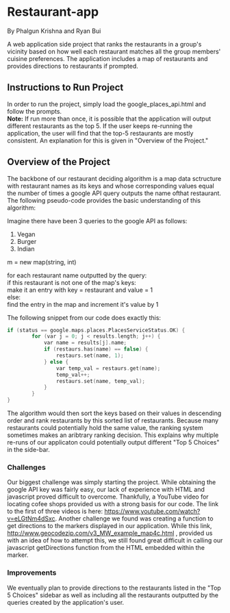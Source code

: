 # Restaurant-app

By Phalgun Krishna and Ryan Bui

A web application side project that ranks the restaurants in a group's vicinity based on how well each restaurant matches all the group members' cuisine preferences. The application includes a map of restaurants and provides directions to restaurants if prompted.

## Instructions to Run Project
In order to run the project, simply load the google_places_api.html and follow the prompts.  
**Note:** If run more than once, it is possible that the application will output different restaurants as the top 5. If the user keeps re-running the application, the user will find that the top-5 restaurants are mostly consistent. An explanation for this is given in "Overview of the Project."

## Overview of the Project
The backbone of our restaurant deciding algorithm is a map data sctructure with restaurant names as its keys and whose corresponding values equal the number of times a google API query outputs the name ofthat restaurant. The following pseudo-code provides the basic understanding of this algorithm:

Imagine there have been 3 queries to the google API as follows:
1. Vegan
2. Burger
3. Indian

m = new map(string, int)

for each restaurant name outputted by the query:  
	if this restaurant is not one of the map's keys:  
		 make it an entry with key = restaurant and value = 1  
	else:  
		find the entry in the map and increment it's value by 1  

The following snippet from our code does exactly this:

```c
if (status == google.maps.places.PlacesServiceStatus.OK) {
		for (var j = 0; j < results.length; j++) {
			var name = results[j].name;
			if (restaurs.has(name) == false) {
				restaurs.set(name, 1);
			} else {
				var temp_val = restaurs.get(name);
				temp_val++;
				restaurs.set(name, temp_val);
			}
		}
}
```
The algorithm would then sort the keys based on their values in descending order and rank restaurants by this sorted list of restaurants. Because many restaurants could potentially hold the same value, the ranking system sometimes makes an aribtrary ranking decision. This explains why multiple re-runs of our applicaton could potentially output different "Top 5 Choices" in the side-bar.

### Challenges
Our biggest challenge was simply starting the project. While obtaining the google API key was fairly easy, our lack of experience with HTML and javascript proved difficult to overcome. Thankfully, a YouTube video for locating cofee shops provided us with a strong basis for our code. The link to the first of three videos is here: https://www.youtube.com/watch?v=eLGtNm4dSxc. Another challenge we found was creating a function to get directions to the markers displayed in our application. While this link, http://www.geocodezip.com/v3_MW_example_map4c.html , provided us with an idea of how to attempt this, we still found great difficult in calling our javascript getDirections function from the HTML embedded within the marker. 

### Improvements
We eventually plan to provide directions to the restaurants listed in the "Top 5 Choices" sidebar as well as including all the restaurants outputted by the queries created by the application's user.

